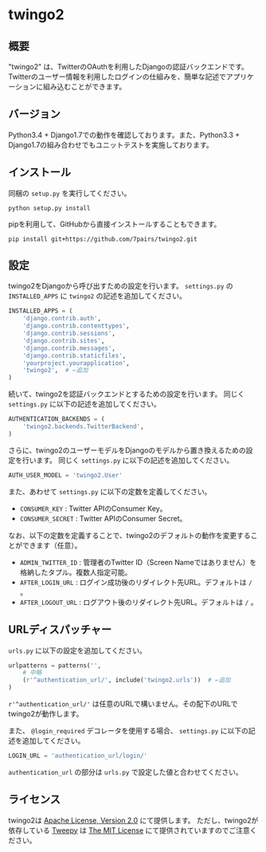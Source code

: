 # twingo2

## 概要

"twingo2" は、TwitterのOAuthを利用したDjangoの認証バックエンドです。
Twitterのユーザー情報を利用したログインの仕組みを、簡単な記述でアプリケーションに組み込むことができます。

## バージョン

Python3.4 + Django1.7での動作を確認しております。また、Python3.3 + Django1.7の組み合わせでもユニットテストを実施しております。

## インストール

同梱の `setup.py` を実行してください。

```
python setup.py install
```

pipを利用して、GitHubから直接インストールすることもできます。

```
pip install git+https://github.com/7pairs/twingo2.git
```

## 設定

twingo2をDjangoから呼び出すための設定を行います。
`settings.py` の `INSTALLED_APPS` に `twingo2` の記述を追加してください。

```python
INSTALLED_APPS = (
    'django.contrib.auth',
    'django.contrib.contenttypes',
    'django.contrib.sessions',
    'django.contrib.sites',
    'django.contrib.messages',
    'django.contrib.staticfiles',
    'yourproject.yourapplication',
    'twingo2',  # ←追加
)
```

続いて、twingo2を認証バックエンドとするための設定を行います。
同じく `settings.py` に以下の記述を追加してください。

```python
AUTHENTICATION_BACKENDS = (
    'twingo2.backends.TwitterBackend',
)
```

さらに、twingo2のユーザーモデルをDjangoのモデルから置き換えるための設定を行います。
同じく `settings.py` に以下の記述を追加してください。

```python
AUTH_USER_MODEL = 'twingo2.User'
```

また、あわせて `settings.py` に以下の定数を定義してください。

* `CONSUMER_KEY` : Twitter APIのConsumer Key。
* `CONSUMER_SECRET` : Twitter APIのConsumer Secret。

なお、以下の定数を定義することで、twingo2のデフォルトの動作を変更することができます（任意）。

* `ADMIN_TWITTER_ID` : 管理者のTwitter ID（Screen Nameではありません）を格納したタプル。複数人指定可能。
* `AFTER_LOGIN_URL` : ログイン成功後のリダイレクト先URL。デフォルトは `/` 。
* `AFTER_LOGOUT_URL` : ログアウト後のリダイレクト先URL。デフォルトは `/` 。

## URLディスパッチャー

`urls.py` に以下の設定を追加してください。

```python
urlpatterns = patterns('',
    # 中略
    (r'^authentication_url/', include('twingo2.urls'))  # ←追加
)
```

`r'^authentication_url/'` は任意のURLで構いません。その配下のURLでtwingo2が動作します。

また、 `@login_required` デコレータを使用する場合、 `settings.py` に以下の記述を追加してください。

```python
LOGIN_URL = 'authentication_url/login/'
```

`authentication_url` の部分は `urls.py` で設定した値と合わせてください。

## ライセンス

twingo2は [Apache License, Version 2.0](http://www.apache.org/licenses/LICENSE-2.0) にて提供します。
ただし、twingo2が依存している [Tweepy](https://github.com/tweepy/tweepy) は [The MIT License](http://opensource.org/licenses/mit-license.php) にて提供されていますのでご注意ください。
